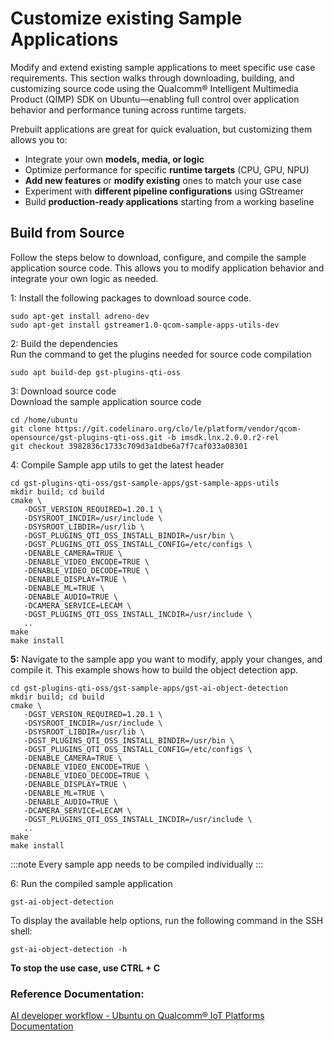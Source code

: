 # Customize existing Sample Applications 

Modify and extend existing sample applications to meet specific use case requirements. This section walks through downloading, building, and customizing source code using the Qualcomm® Intelligent Multimedia Product (QIMP) SDK on Ubuntu—enabling full control over application behavior and performance tuning across runtime targets.  

Prebuilt applications are great for quick evaluation, but customizing them allows you to:  

* Integrate your own **models, media, or logic**   
* Optimize performance for specific **runtime targets** (CPU, GPU, NPU)  
* **Add new features** or **modify existing** ones to match your use case  
* Experiment with **different pipeline configurations** using GStreamer  
* Build **production-ready applications** starting from a working baseline  

## Build from Source  
Follow the steps below to download, configure, and compile the sample application source code. This allows you to modify application behavior and integrate your own logic as needed.  

1: Install the following packages to download source code.  
```shell
sudo apt-get install adreno-dev
sudo apt-get install gstreamer1.0-qcom-sample-apps-utils-dev
```
2: Build the dependencies  
Run the command to get the plugins needed for source code compilation  
```shell
sudo apt build-dep gst-plugins-qti-oss
```
3: Download source code  
Download the sample application source code  
```shell
cd /home/ubuntu
git clone https://git.codelinaro.org/clo/le/platform/vendor/qcom-opensource/gst-plugins-qti-oss.git -b imsdk.lnx.2.0.0.r2-rel
git checkout 3982836c1733c709d3a1dbe6a7f7caf033a08301
```

4: Compile Sample app utils to get the latest header  
```shell
cd gst-plugins-qti-oss/gst-sample-apps/gst-sample-apps-utils
mkdir build; cd build
cmake \
   -DGST_VERSION_REQUIRED=1.20.1 \
   -DSYSROOT_INCDIR=/usr/include \
   -DSYSROOT_LIBDIR=/usr/lib \
   -DGST_PLUGINS_QTI_OSS_INSTALL_BINDIR=/usr/bin \
   -DGST_PLUGINS_QTI_OSS_INSTALL_CONFIG=/etc/configs \
   -DENABLE_CAMERA=TRUE \
   -DENABLE_VIDEO_ENCODE=TRUE \
   -DENABLE_VIDEO_DECODE=TRUE \
   -DENABLE_DISPLAY=TRUE \
   -DENABLE_ML=TRUE \
   -DENABLE_AUDIO=TRUE \
   -DCAMERA_SERVICE=LECAM \
   -DGST_PLUGINS_QTI_OSS_INSTALL_INCDIR=/usr/include \
   ..
make
make install
```

 **5:** Navigate to the sample app you want to modify, apply your changes, and compile it. This example shows how to build the object detection app.  
```shell
cd gst-plugins-qti-oss/gst-sample-apps/gst-ai-object-detection
mkdir build; cd build
cmake \
   -DGST_VERSION_REQUIRED=1.20.1 \
   -DSYSROOT_INCDIR=/usr/include \
   -DSYSROOT_LIBDIR=/usr/lib \
   -DGST_PLUGINS_QTI_OSS_INSTALL_BINDIR=/usr/bin \
   -DGST_PLUGINS_QTI_OSS_INSTALL_CONFIG=/etc/configs \
   -DENABLE_CAMERA=TRUE \
   -DENABLE_VIDEO_ENCODE=TRUE \
   -DENABLE_VIDEO_DECODE=TRUE \
   -DENABLE_DISPLAY=TRUE \
   -DENABLE_ML=TRUE \
   -DENABLE_AUDIO=TRUE \
   -DCAMERA_SERVICE=LECAM \
   -DGST_PLUGINS_QTI_OSS_INSTALL_INCDIR=/usr/include \
   ..
make
make install
```
:::note 
 Every sample app needs to be compiled individually
 :::

 6: Run the compiled sample application  
 ```shell 
 gst-ai-object-detection
 ```
 To display the available help options, run the following command in the SSH shell:
 ```shell
 gst-ai-object-detection -h
 ```

 **To stop the use case, use CTRL + C**

 ### Reference Documentation:  
[AI developer workflow - Ubuntu on Qualcomm® IoT Platforms Documentation](https://docs.qualcomm.com/bundle/publicresource/topics/80-90441-15/compile-qim-sample-app.html?product=1601111740057201&facet=AI%20developer%20workflow)



